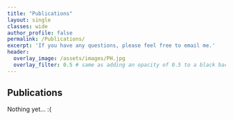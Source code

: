 ```yaml
---
title: "Publications"
layout: single
classes: wide
author_profile: false
permalink: /Publications/
excerpt: 'If you have any questions, please feel free to email me.'
header:
  overlay_image: /assets/images/PH.jpg
  overlay_filter: 0.5 # same as adding an opacity of 0.5 to a black background
---
```


## Publications

Nothing yet... :(